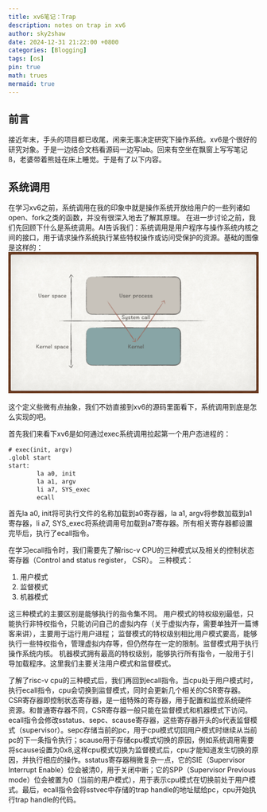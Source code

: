 ```yaml
---
title: xv6笔记：Trap
description: notes on trap in xv6
author: sky2shaw
date: 2024-12-31 21:22:00 +0800
categories: [Blogging]
tags: [os]
pin: true
math: trues
mermaid: true
---
```


## 前言
接近年末，手头的项目都已收尾，闲来无事决定研究下操作系统。xv6是个很好的研究对象。于是一边结合文档看源码一边写lab。回来有空坐在飘窗上写写笔记ß，老婆带着熊娃在床上睡觉。于是有了以下内容。

## 系统调用
在学习xv6之前，系统调用在我的印象中就是操作系统开放给用户的一些列诸如open、fork之类的函数，并没有很深入地去了解其原理。
在进一步讨论之前，我们先回顾下什么是系统调用。AI告诉我们：系统调用是用户程序与操作系统内核之间的接口，用于请求操作系统执行某些特权操作或访问受保护的资源。基础的图像是这样的：
![system call base picture](/assets/img/xv6.001.png)

这个定义些微有点抽象，我们不妨直接到xv6的源码里面看下，系统调用到底是怎么实现的吧。

首先我们来看下xv6是如何通过exec系统调用拉起第一个用户态进程的：

``` Assembly
# exec(init, argv)
.globl start
start:
        la a0, init
        la a1, argv
        li a7, SYS_exec
        ecall
```
首先la a0, init将可执行文件的名称加载到a0寄存器，la a1, argv将参数加载到a1寄存器，li a7, SYS_exec将系统调用号加载到a7寄存器。所有相关寄存器都设置完毕后，执行了ecall指令。

在学习ecall指令时，我们需要先了解risc-v CPU的三种模式以及相关的控制状态寄存器（Control and status register， CSR）。
三种模式：

1. 用户模式
2. 监督模式
3. 机器模式

这三种模式的主要区别是能够执行的指令集不同。
用户模式的特权级别最低，只能执行非特权指令，只能访问自己的虚拟内存（关于虚拟内存，需要单独开一篇博客来讲），主要用于运行用户进程；
监督模式的特权级别相比用户模式要高，能够执行一些特权指令，管理虚拟内存等，但仍然存在一定的限制。监督模式用于执行操作系统内核。
机器模式拥有最高的特权级别，能够执行所有指令，一般用于引导加载程序。这里我们主要关注用户模式和监督模式。

了解了risc-v cpu的三种模式后，我们再回到ecall指令。当cpu处于用户模式时，执行ecall指令，cpu会切换到监督模式，同时会更新几个相关的CSR寄存器。CSR寄存器即控制状态寄存器，是一组特殊的寄存器，用于配置和监控系统硬件资源。和普通寄存器不同，CSR寄存器一般只能在监督模式和机器模式下访问。ecall指令会修改sstatus、sepc、scause寄存器，这些寄存器开头的s代表监督模式（supervisor）。sepc存储当前的pc，用于cpu模式切回用户模式时继续从当前pc的下一条指令执行；scause用于存储cpu模式切换的原因，例如系统调用需要将scause设置为0x8,这样cpu模式切换为监督模式后，cpu才能知道发生切换的原因，并执行相应的操作。sstatus寄存器稍微复杂一点，它的SIE（Supervisor Interrupt Enable）位会被清0，用于关闭中断；它的SPP（Supervisor Previous mode）位会被置为0（当前的用户模式），用于表示cpu模式在切换前处于用户模式。最后，ecall指令会将sstvec中存储的trap handle的地址赋给pc，cpu开始执行trap handle的代码。




